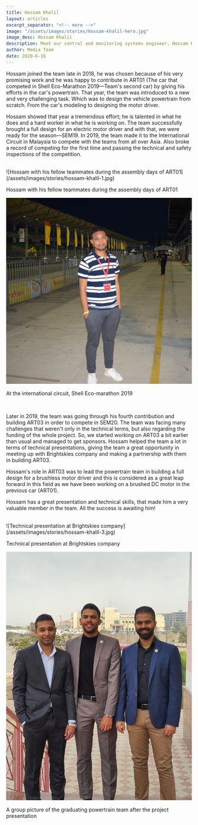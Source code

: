 ```yaml
---
title: Hossam Khalil
layout: articles
excerpt_separator: "<!-- more -->"
image: "/assets/images/stories/hossam-khalil-hero.jpg"
image_desc: Hossam Khalil
description: Meet our control and monitoring systems engineer, Hossam Khalil!
author: Media Team
date: 2020-6-16
---
```


Hossam joined the team late in 2018, he was chosen because of his very promising work and he was happy to contribute in ART01 (The car that competed in Shell Eco-Marathon 2019—Team's second car) by giving his efforts in the car's powertrain. That year, the team was introduced to a new and very challenging task. Which was to design the vehicle powertrain from scratch. From the car's modeling to designing the motor driver.

Hossam showed that year a tremendous effort; he is talented in what he does and a hard worker in what he is working on. The team successfully brought a full design for an electric motor driver and with that, we were ready for the season—SEM19. In 2019, the team made it to the International Circuit in Malaysia to compete with the teams from all over Asia. Also broke a record of competing for the first time and passing the technical and safety inspections of the competition.

<br>
![Hossam with his fellow teammates during the assembly days of ART01](/assets/images/stories/hossam-khalil-1.jpg)
<p class="img-caption">Hossam with his fellow teammates during the assembly days of ART01</p>

![At the international circuit, Shell Eco-marathon 2019](/assets/images/stories/hossam-khalil-2.jpg)
<p class="img-caption">At the international circuit, Shell Eco-marathon 2019</p>
<br>

Later in 2019, the team was going through his fourth contribution and building ART03 in order to compete in SEM20. The team was facing many challenges that weren't only in the technical terms, but also regarding the funding of the whole project. So, we started working on ART03 a bit earlier than usual and managed to get sponsors. Hossam helped the team a lot in terms of technical presentations, giving the team a great opportunity in meeting up with Brightskies company and making a partnership with them in building ART03. 

Hossam's role in ART03 was to lead the powertrain team in building a full design for a brushless motor driver and this is considered as a great leap forward in this field as we have been working on a brushed DC motor in the previous car (ART01).

Hossam has a great presentation and technical skills, that made him a very valuable member in the team. All the success is awaiting him!

<br>
![Technical presentation at Brightskies company](/assets/images/stories/hossam-khalil-3.jpg)
<p class="img-caption">Technical presentation at Brightskies company</p>

![A group picture of the graduating powertrain team after the project presentation](/assets/images/stories/hossam-khalil-4.jpg)
<p class="img-caption">A group picture of the graduating powertrain team after the project presentation</p>
<br>